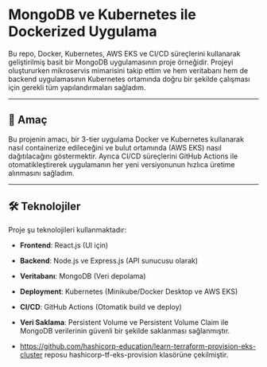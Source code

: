 # MongoDB ve Kubernetes ile Dockerized Uygulama

Bu repo, Docker, Kubernetes, AWS EKS ve CI/CD süreçlerini kullanarak geliştirilmiş basit bir MongoDB uygulamasının proje örneğidir. Projeyi oluştururken mikroservis mimarisini takip ettim ve hem veritabanı hem de backend uygulamasının Kubernetes ortamında doğru bir şekilde çalışması için gerekli tüm yapılandırmaları sağladım.

---

## 🎯 Amaç

Bu projenin amacı, bir 3-tier uygulama Docker ve Kubernetes kullanarak  nasıl containerize edileceğini ve bulut ortamında (AWS EKS) nasıl dağıtılacağını göstermektir. Ayrıca CI/CD süreçlerini GitHub Actions ile otomatikleştirerek uygulamanın her yeni versiyonunun hızlıca üretime alınmasını sağladım.

---

## 🛠️ Teknolojiler

Proje şu teknolojileri kullanmaktadır:

- **Frontend**: React.js (UI için)
- **Backend**: Node.js ve Express.js (API sunucusu olarak)
- **Veritabanı**: MongoDB (Veri depolama)
- **Deployment**: Kubernetes (Minikube/Docker Desktop ve AWS EKS)
- **CI/CD**: GitHub Actions (Otomatik build ve deploy)
- **Veri Saklama**: Persistent Volume ve Persistent Volume Claim ile MongoDB verilerinin güvenli bir şekilde saklanması sağlanmıştır.

- https://github.com/hashicorp-education/learn-terraform-provision-eks-cluster reposu hashicorp-tf-eks-provision klasörüne çekilmiştir.


